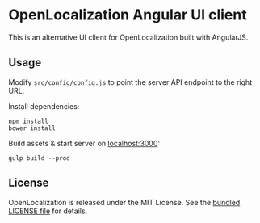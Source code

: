 # OpenLocalization Angular UI client

This is an alternative UI client for OpenLocalization built with AngularJS.

## Usage

Modify `src/config/config.js` to point the server API endpoint to the right URL.

Install dependencies:

```shell
npm install
bower install
```

Build assets & start server on [localhost:3000](http://localhost:3000):

```shell
gulp build --prod
```

## License

OpenLocalization is released under the MIT License. See the [bundled LICENSE file](LICENSE)
for details.
